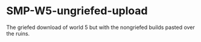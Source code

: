 # SMP-W5-ungriefed-upload
 The griefed download of world 5 but with the nongriefed builds pasted over the ruins.
